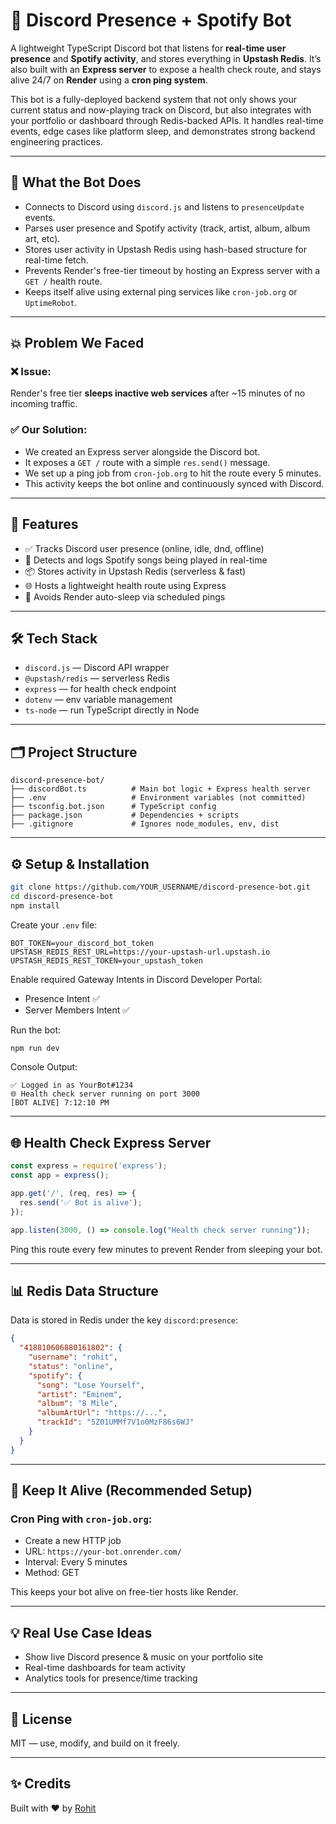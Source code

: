 # 🎵 Discord Presence + Spotify Bot

A lightweight TypeScript Discord bot that listens for **real-time user presence** and **Spotify activity**, and stores everything in **Upstash Redis**. It’s also built with an **Express server** to expose a health check route, and stays alive 24/7 on **Render** using a **cron ping system**.

This bot is a fully-deployed backend system that not only shows your current status and now-playing track on Discord, but also integrates with your portfolio or dashboard through Redis-backed APIs. It handles real-time events, edge cases like platform sleep, and demonstrates strong backend engineering practices.

---

## 🔧 What the Bot Does

- Connects to Discord using `discord.js` and listens to `presenceUpdate` events.
- Parses user presence and Spotify activity (track, artist, album, album art, etc).
- Stores user activity in Upstash Redis using hash-based structure for real-time fetch.
- Prevents Render's free-tier timeout by hosting an Express server with a `GET /` health route.
- Keeps itself alive using external ping services like `cron-job.org` or `UptimeRobot`.

---

## 💥 Problem We Faced

### ❌ Issue:
Render's free tier **sleeps inactive web services** after ~15 minutes of no incoming traffic.

### ✅ Our Solution:
- We created an Express server alongside the Discord bot.
- It exposes a `GET /` route with a simple `res.send()` message.
- We set up a ping job from `cron-job.org` to hit the route every 5 minutes.
- This activity keeps the bot online and continuously synced with Discord.

---

## 🚀 Features

- ✅ Tracks Discord user presence (online, idle, dnd, offline)
- 🎵 Detects and logs Spotify songs being played in real-time
- 📦 Stores activity in Upstash Redis (serverless & fast)
- 🌐 Hosts a lightweight health route using Express
- 🔁 Avoids Render auto-sleep via scheduled pings

---

## 🛠 Tech Stack

- `discord.js` — Discord API wrapper
- `@upstash/redis` — serverless Redis
- `express` — for health check endpoint
- `dotenv` — env variable management
- `ts-node` — run TypeScript directly in Node

---

## 🗂 Project Structure

```
discord-presence-bot/
├── discordBot.ts          # Main bot logic + Express health server
├── .env                   # Environment variables (not committed)
├── tsconfig.bot.json      # TypeScript config
├── package.json           # Dependencies + scripts
├── .gitignore             # Ignores node_modules, env, dist
```

---

## ⚙️ Setup & Installation

```bash
git clone https://github.com/YOUR_USERNAME/discord-presence-bot.git
cd discord-presence-bot
npm install
```

Create your `.env` file:

```env
BOT_TOKEN=your_discord_bot_token
UPSTASH_REDIS_REST_URL=https://your-upstash-url.upstash.io
UPSTASH_REDIS_REST_TOKEN=your_upstash_token
```

Enable required Gateway Intents in Discord Developer Portal:
- Presence Intent ✅
- Server Members Intent ✅

Run the bot:

```bash
npm run dev
```

Console Output:
```
✅ Logged in as YourBot#1234
🌐 Health check server running on port 3000
[BOT ALIVE] 7:12:10 PM
```

---

## 🌐 Health Check Express Server

```ts
const express = require('express');
const app = express();

app.get('/', (req, res) => {
  res.send('✅ Bot is alive');
});

app.listen(3000, () => console.log("Health check server running"));
```

Ping this route every few minutes to prevent Render from sleeping your bot.

---

## 📊 Redis Data Structure

Data is stored in Redis under the key `discord:presence`:

```json
{
  "418810606880161802": {
    "username": "rohit",
    "status": "online",
    "spotify": {
      "song": "Lose Yourself",
      "artist": "Eminem",
      "album": "8 Mile",
      "albumArtUrl": "https://...",
      "trackId": "5Z01UMMf7V1o0MzF86s6WJ"
    }
  }
}
```

---

## 📡 Keep It Alive (Recommended Setup)

### Cron Ping with `cron-job.org`:
- Create a new HTTP job
- URL: `https://your-bot.onrender.com/`
- Interval: Every 5 minutes
- Method: GET

This keeps your bot alive on free-tier hosts like Render.

---

## 💡 Real Use Case Ideas

- Show live Discord presence & music on your portfolio site
- Real-time dashboards for team activity
- Analytics tools for presence/time tracking

---

## 📜 License

MIT — use, modify, and build on it freely.

---

## ✨ Credits

Built with ❤️ by [Rohit](https://github.com/rohitcod3)

